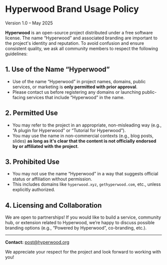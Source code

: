 # Hyperwood Brand Usage Policy

Version 1.0 – May 2025

**Hyperwood** is an open-source project distributed under a free software license. The name “Hyperwood” and associated branding are important to the project's identity and reputation. To avoid confusion and ensure consistent quality, we ask all community members to respect the following guidelines:

## 1. Use of the Name “Hyperwood”

- Use of the name “Hyperwood” in project names, domains, public services, or marketing is **only permitted with prior approval**.
- Please contact us before registering any domains or launching public-facing services that include “Hyperwood” in the name.

## 2. Permitted Use

- You may refer to the project in an appropriate, non-misleading way (e.g., “A plugin for Hyperwood” or “Tutorial for Hyperwood”).
- You may use the name in non-commercial contexts (e.g., blog posts, slides) **as long as it's clear that the content is not officially endorsed by or affiliated with the project**.

## 3. Prohibited Use

- You may not use the name “Hyperwood” in a way that suggests official status or affiliation without permission.
- This includes domains like `hyperwood.xyz`, `gethyperwood.com`, etc., unless explicitly authorized.

## 4. Licensing and Collaboration

We are open to partnerships! If you would like to build a service, community hub, or extension related to Hyperwood, we’re happy to discuss possible branding options (e.g., “Powered by Hyperwood”, co-branding, etc.).

---

**Contact:** post@hyperwood.org

We appreciate your respect for the project and look forward to working with you!

